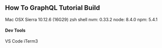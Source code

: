 ## How To GraphQL Tutorial Build

Mac OSX Sierra
10.12.6 (16G29)
zsh shell
nvm: 0.33.2
node: 8.4.0
npm: 5.4.1

#### Dev Tools
VS Code
iTerm3